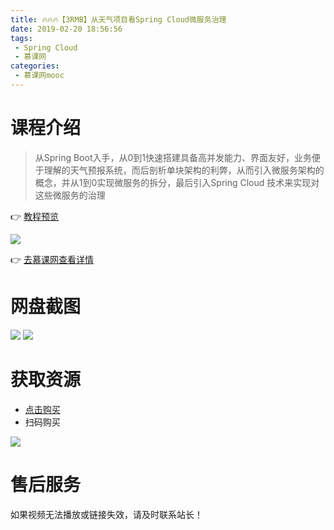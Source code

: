 ```yaml
---
title: 🔥🔥🔥【3RMB】从天气项目看Spring Cloud微服务治理
date: 2019-02-20 18:56:56
tags:
 - Spring Cloud
 - 慕课网
categories:
 - 慕课网mooc
---
```

# 课程介绍
> 从Spring Boot入手，从0到1快速搭建具备高并发能力、界面友好，业务便于理解的天气预报系统，而后剖析单块架构的利弊，从而引入微服务架构的概念，并从1到0实现微服务的拆分，最后引入Spring Cloud 技术来实现对这些微服务的治理

👉 [教程预览](https://pan.baidu.com/s/16S_oC9R2OlYjUd8iMHqulA)

<!--more-->

![](https://i.loli.net/2019/02/20/5c6d3872d6e59.png)

👉 [去慕课网查看详情](https://coding.imooc.com/class/177.html)

# 网盘截图
![](https://i.loli.net/2019/02/20/5c6d3872bb46e.png)
![](https://i.loli.net/2019/02/20/5c6d3872b3d61.png)

# 获取资源
- [点击购买](http://t.cn/EV1oMhN)
- 扫码购买

![](https://i.loli.net/2019/02/20/5c6d3872940fa.png)

# 售后服务

如果视频无法播放或链接失效，请及时联系站长！
